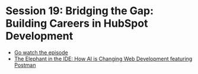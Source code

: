 # Session 19: Bridging the Gap: Building Careers in HubSpot Development


- [Go watch the episode](https://youtube.com/live/oyACZ5tv8c8?feature=share)
- [The Elephant in the IDE: How AI is Changing Web Development featuring Postman](https://events.hubspot.com/events/details/hubspot-developer-presents-the-elephant-in-the-ide-how-ai-is-changing-web-development-featuring-postman/)


